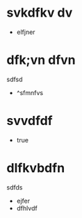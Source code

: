 # svkdfkv dv

- elfjner

# dfk;vn dfvn
sdfsd

- ^sfmnfvs

# svvdfdf

- true

# dlfkvbdfn
sdfds

- ejfer
- dfhlvdf